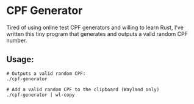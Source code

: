 # CPF Generator

Tired of using online test CPF generators and willing to learn Rust, I've written this tiny program that generates and
outputs a valid random CPF number.

## Usage:

```shell
# Outputs a valid random CPF:
./cpf-generator

# Add a valid random CPF to the clipboard (Wayland only)
./cpf-generator | wl-copy
```
